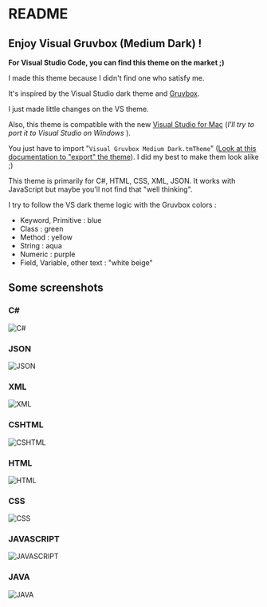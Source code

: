 # README
## Enjoy Visual Gruvbox (Medium Dark) !

**For Visual Studio Code, you can find this theme on the market ;)**

I made this theme because I didn't find one who satisfy me.

It's inspired by the Visual Studio dark theme and [Gruvbox](https://github.com/morhetz/gruvbox).

I just made little changes on the VS theme.

Also, this theme is compatible with the new [Visual Studio for Mac](https://www.visualstudio.com/vs/visual-studio-mac/)  (*I'll try to port it to Visual Studio on Windows* ).

You just have to import "`Visual Gruvbox Medium Dark.tmTheme`" ([Look at this documentation to "export" the theme](https://code.visualstudio.com/docs/extensions/yocode#_your-extensions-folder)). I did my best to make them look alike ;)

This theme is primarily for C#, HTML, CSS, XML, JSON. It works with JavaScript but maybe you'll not find that "well thinking".

I try to follow the VS dark theme logic with the Gruvbox colors : 
* Keyword, Primitive : blue
* Class : green
* Method : yellow
* String : aqua
* Numeric : purple
* Field, Variable, other text : "white beige"

## Some screenshots
### C#
![C#](demo/img/csharp.png)

### JSON
![JSON](demo/img/json.png)

### XML
![XML](demo/img/xml.png)

### CSHTML
![CSHTML](demo/img/cshtml.png)

### HTML
![HTML](demo/img/html.png)

### CSS
![CSS](demo/img/CSS.png)

### JAVASCRIPT
![JAVASCRIPT](demo/img/js.png)

### JAVA
![JAVA](demo/img/java.png)